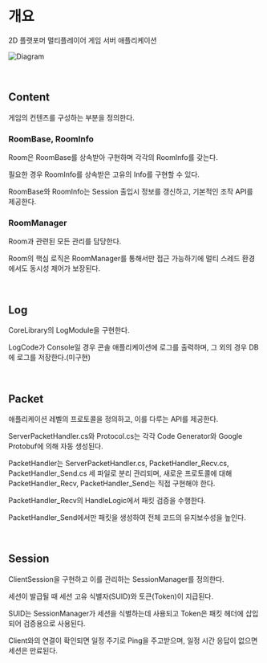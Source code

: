 # 개요
2D 플랫포머 멀티플레이어 게임 서버 애플리케이션

![Diagram](https://github.com/user-attachments/assets/621d3650-9988-4746-9482-4f279afcab9e)

<br/>

## Content
게임의 컨텐츠를 구성하는 부분을 정의한다.

### RoomBase, RoomInfo
Room은 RoomBase를 상속받아 구현하며 각각의 RoomInfo를 갖는다.

필요한 경우 RoomInfo를 상속받은 고유의 Info를 구현할 수 있다.

RoomBase와 RoomInfo는 Session 출입시 정보를 갱신하고, 기본적인 조작 API를 제공한다.

### RoomManager
Room과 관련된 모든 관리를 담당한다.

Room의 핵심 로직은 RoomManager를 통해서만 접근 가능하기에 멀티 스레드 환경에서도 동시성 제어가 보장된다.

<br/>

## Log
CoreLibrary의 LogModule을 구현한다.

LogCode가 Console일 경우 콘솔 애플리케이션에 로그를 출력하며, 그 외의 경우 DB에 로그를 저장한다.(미구현)

<br/>

## Packet
애플리케이션 레벨의 프로토콜을 정의하고, 이를 다루는 API를 제공한다.

ServerPacketHandler.cs와 Protocol.cs는 각각 Code Generator와 Google Protobuf에 의해 자동 생성된다.

PacketHandler는 ServerPacketHandler.cs, PacketHandler_Recv.cs, PacketHandler_Send.cs 세 파일로 분리 관리되며, 새로운 프로토콜에 대해 PacketHandler_Recv, PacketHandler_Send는 직접 구현해야 한다.

PacketHandler_Recv의 HandleLogic에서 패킷 검증을 수행한다.

PacketHandler_Send에서만 패킷을 생성하여 전체 코드의 유지보수성을 높인다.

<br/>

## Session
ClientSession을 구현하고 이를 관리하는 SessionManager를 정의한다.

세션이 발급될 때 세션 고유 식별자(SUID)와 토큰(Token)이 지급된다.

SUID는 SessionManager가 세션을 식별하는데 사용되고 Token은 패킷 헤더에 삽입되어 검증용으로 사용된다.

Client와의 연결이 확인되면 일정 주기로 Ping을 주고받으며, 일정 시간 응답이 없으면 세션은 만료된다.